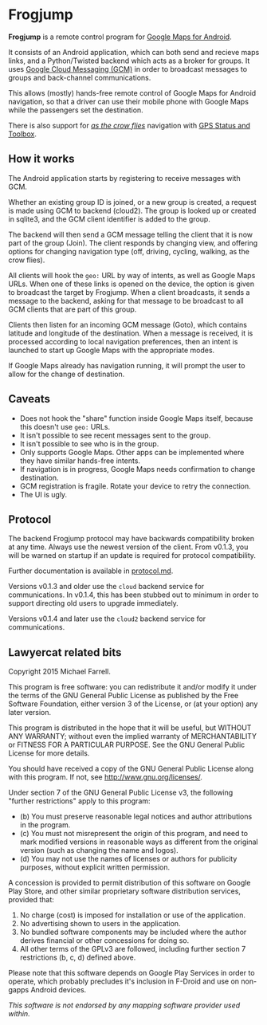 # Frogjump #

**Frogjump** is a remote control program for [Google Maps for Android](https://play.google.com/store/apps/details?id=com.google.android.apps.maps).

It consists of an Android application, which can both send and recieve maps links, and a Python/Twisted backend which acts as a broker for groups.  It uses [Google Cloud Messaging (GCM)](https://developers.google.com/cloud-messaging/) in order to broadcast messages to groups and back-channel communications.

This allows (mostly) hands-free remote control of Google Maps for Android navigation, so that a driver can use their mobile phone with Google Maps while the passengers set the destination.

There is also support for [_as the crow flies_](https://en.wikipedia.org/wiki/As_the_crow_flies) navigation with [GPS Status and Toolbox](https://play.google.com/store/apps/details?id=com.eclipsim.gpsstatus2).

## How it works ##

The Android application starts by registering to receive messages with GCM.

Whether an existing group ID is joined, or a new group is created, a request is made using GCM to backend (cloud2).  The group is looked up or created in sqlite3, and the GCM client identifier is added to the group.

The backend will then send a GCM message telling the client that it is now part of the group (Join).  The client responds by changing view, and offering options for changing navigation type (off, driving, cycling, walking, as the crow flies).

All clients will hook the `geo:` URL by way of intents, as well as Google Maps URLs.  When one of these links is opened on the device, the option is given to broadcast the target by Frogjump.  When a client broadcasts, it sends a message to the backend, asking for that message to be broadcast to all GCM clients that are part of this group.

Clients then listen for an incoming GCM message (Goto), which contains latitude and longitude of the destination.  When a message is received, it is processed according to local navigation preferences, then an intent is launched to start up Google Maps with the appropriate modes.

If Google Maps already has navigation running, it will prompt the user to allow for the change of destination.

## Caveats ##

* Does not hook the "share" function inside Google Maps itself, because this doesn't use `geo:` URLs.
* It isn't possible to see recent messages sent to the group.
* It isn't possible to see who is in the group.
* Only supports Google Maps. Other apps can be implemented where they have similar hands-free intents.
* If navigation is in progress, Google Maps needs confirmation to change destination.
* GCM registration is fragile.  Rotate your device to retry the connection.
* The UI is ugly.

## Protocol ##

The backend Frogjump protocol may have backwards compatibility broken at any time.  Always use the newest version of the client.  From v0.1.3, you will be warned on startup if an update is required for protocol compatibility.

Further documentation is available in [protocol.md](protocol.md).

Versions v0.1.3 and older use the `cloud` backend service for communications.  In v0.1.4, this has been stubbed out to minimum in order to support directing old users to upgrade immediately.

Versions v0.1.4 and later use the `cloud2` backend service for communications.

## Lawyercat related bits ##

Copyright 2015 Michael Farrell.

This program is free software: you can redistribute it and/or modify it under the terms of the GNU General Public License as published by the Free Software Foundation, either version 3 of the License, or (at your option) any later version.

This program is distributed in the hope that it will be useful, but WITHOUT ANY WARRANTY; without even the implied warranty of MERCHANTABILITY or FITNESS FOR A PARTICULAR PURPOSE.  See the GNU General Public License for more details.

You should have received a copy of the GNU General Public License along with this program.  If not, see <http://www.gnu.org/licenses/>.

Under section 7 of the GNU General Public License v3, the following "further restrictions" apply to this program:

* (b) You must preserve reasonable legal notices and author attributions in the program.
* (c) You must not misrepresent the origin of this program, and need to mark modified versions in reasonable ways as different from the original version (such as changing the name and logos).
* (d) You may not use the names of licenses or authors for publicity purposes, without explicit written permission.

A concession is provided to permit distribution of this software on Google Play Store, and other similar proprietary software distribution services, provided that:

1. No charge (cost) is imposed for installation or use of the application.
2. No advertising shown to users in the application.
3. No bundled software components may be included where the author derives financial or other concessions for doing so.
4. All other terms of the GPLv3 are followed, including further section 7 restrictions (b, c, d) defined above.

Please note that this software depends on Google Play Services in order to operate, which probably precludes it's inclusion in F-Droid and use on non-gapps Android devices.

*This software is not endorsed by any mapping software provider used within.*

